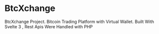 # BtcXchange
BtcXchange Project. Bitcoin Trading Platform with Virtual Wallet.
Built With Svelte 3 , Rest Apis Were Handled with PHP

